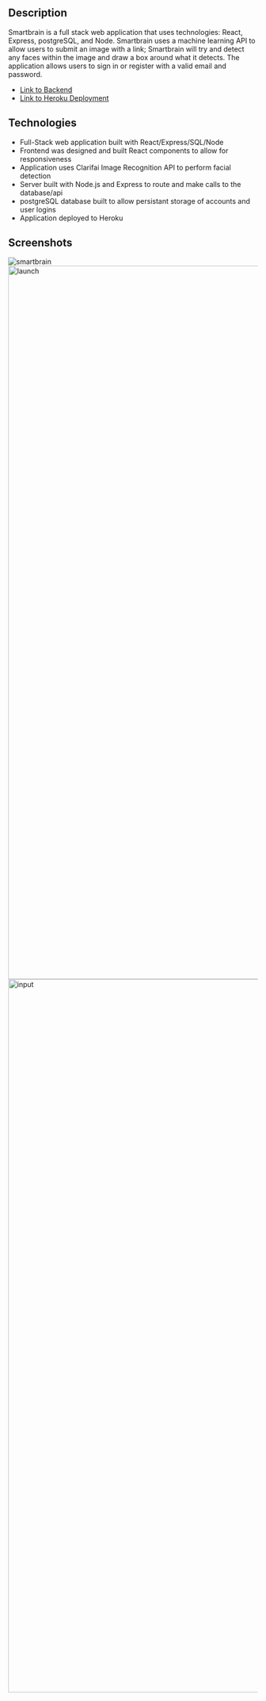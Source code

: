 ## Description
Smartbrain is a full stack web application that uses technologies: React, Express, postgreSQL, and Node. Smartbrain uses a machine learning API to allow users to submit an image with a link; Smartbrain will try and detect any faces within the image and draw a box around what it detects. The application allows users to sign in or register with a valid email and password. 
  - <a href="https://github.com/TB831/smart-brain-api" />Link to Backend</a>
  - <a href="https://smarterbrain.herokuapp.com"/>Link to Heroku Deployment</a>

## Technologies
  - Full-Stack web application built with React/Express/SQL/Node
  - Frontend was designed and built React components to allow for responsiveness
  - Application uses Clarifai Image Recognition API to perform facial detection
  - Server built with Node.js and Express to route and make calls to the database/api
  - postgreSQL database built to allow persistant storage of accounts and user logins
  - Application deployed to Heroku
  
## Screenshots
![smartbrain](https://user-images.githubusercontent.com/25675452/41555647-30130144-72ed-11e8-844c-80a5ab5998b8.png)
<img width="1440" alt="launch" src="https://user-images.githubusercontent.com/25675452/41555646-2ff7fc64-72ed-11e8-9a2e-a9dbfe117d1c.png">
<img width="1440" alt="input" src="https://user-images.githubusercontent.com/25675452/41555645-2fd92974-72ed-11e8-9d59-1848340cd032.png">
